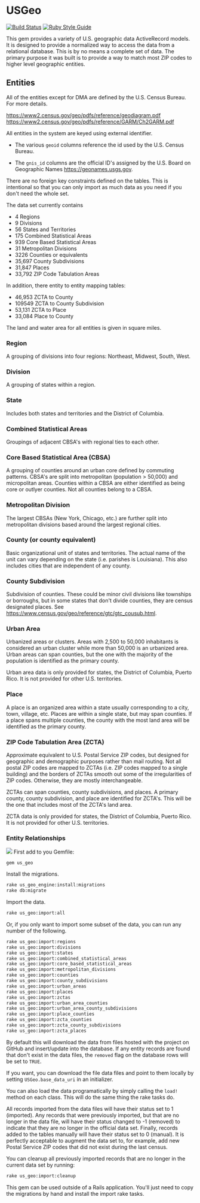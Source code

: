 # USGeo

[![Build Status](https://travis-ci.com/bdurand/us_geo.svg?branch=master)](https://travis-ci.com/bdurand/us_geo)
[![Ruby Style Guide](https://img.shields.io/badge/code_style-standard-brightgreen.svg)](https://github.com/testdouble/standard)

This gem provides a variety of U.S. geographic data ActiveRecord models. It is designed to provide a normalized way to access the data from a relational database. This is by no means a complete set of data. The primary purpose it was built is to provide a way to match most ZIP codes to higher level geographic entities.

## Entities

All of the entities except for DMA are defined by the U.S. Census Bureau. For more details.

https://www2.census.gov/geo/pdfs/reference/geodiagram.pdf
https://www2.census.gov/geo/pdfs/reference/GARM/Ch2GARM.pdf

All entities in the system are keyed using external identifier.

* The various `geoid` columns reference the id used by the U.S. Census Bureau.

* The `gnis_id` columns are the official ID's assigned by the U.S. Board on Geographic Names https://geonames.usgs.gov.


There are no foreign key constraints defined on the tables. This is intentional so that you can only import as much data as you need if you don't need the whole set.

The data set currently contains

* 4 Regions
* 9 Divisions
* 56 States and Territories
* 175 Combined Statistical Areas
* 939 Core Based Statistical Areas
* 31 Metropolitan Divisions
* 3226 Counties or equivalents
* 35,697 County Subdivisions
* 31,847 Places
* 33,792 ZIP Code Tabulation Areas

In addition, there entity to entity mapping tables:

* 46,953 ZCTA to County
* 109549 ZCTA to County Subdivision
* 53,131 ZCTA to Place
* 33,084 Place to County

The land and water area for all entities is given in square miles.

### Region

A grouping of divisions into four regions: Northeast, Midwest, South, West.

### Division

A grouping of states within a region.

### State

Includes both states and territories and the District of Columbia.

### Combined Statistical Areas

Groupings of adjacent CBSA's with regional ties to each other.

### Core Based Statistical Area (CBSA)

A grouping of counties around an urban core defined by commuting patterns. CBSA's are split into metropolitan (population > 50,000) and micropolitan areas. Counties within a CBSA are either identified as being core or outlyer counties. Not all counties belong to a CBSA.

### Metropolitan Division

The largest CBSAs (New York, Chicago, etc.) are further split into metropolitan divisions based around the largest regional cities.

### County (or county equivalent)

Basic organizational unit of states and territories. The actual name of the unit can vary depending on the state (i.e. parishes is Louisiana). This also includes cities that are independent of any county.

### County Subdivision

Subdivision of counties. These could be minor civil divisions like townships or borroughs, but in some states that don't divide counties, they are census designated places. See https://www.census.gov/geo/reference/gtc/gtc_cousub.html.

### Urban Area

Urbanized areas or clusters. Areas with 2,500 to 50,000 inhabitants is considered an urban cluster while more than 50,000 is an urbanized area. Urban areas can span counties, but the one with the majority of the population is identified as the primary county.

Urban area data is only provided for states, the District of Columbia, Puerto Rico. It is not provided for other U.S. territories.

### Place

A place is an organized area within a state usually corresponding to a city, town, village, etc. Places are within a single state, but may span counties. If a place spans multiple counties, the county with the most land area will be identified as the primary county.

### ZIP Code Tabulation Area (ZCTA)

Approximate equivalent to U.S. Postal Service ZIP codes, but designed for geographic and demographic purposes rather than mail routing. Not all postal ZIP codes are mapped to ZCTAs (i.e. ZIP codes mapped to a single building) and the borders of ZCTAs smooth out some of the irregularities of ZIP codes. Otherwise, they are mostly interchangeable.

ZCTAs can span counties, county subdivisions, and places. A primary county, county subdivision, and place are identified for ZCTA's. This will be the one that includes most of the ZCTA's land area.

ZCTA data is only provided for states, the District of Columbia, Puerto Rico. It is not provided for other U.S. territories.

### Entity Relationships

[![](https://mermaid.ink/img/pako:eNqFVEFuwjAQ_IrlM_kAQpVa0iNS1YhLlcvGXqglx0a2U4lS_t7EDlESlpALZmZ2s5qd-MKFlcjXXGjwPldwdFCXhrVPRNgnHpU1pRljufpR_g4tAgRkU2xrGxPOFFY0lSTbfIkAU-RDg8B5D4dv4FF2L1U-KAH61SHMVXWlzBPRDoOzJ6tVAEOwSiyxo1ralL2rqMIIq1-UD6itbnxAd2M6T9gmy14GQyl0YulU0FvYgfHIxr0SnhYdiXzS5fYvUnHJCU_7ng-VzuzBVEkzt5xt_rJsYaexZraIpzW3ccgI9PMtvfARS1hHxYAwZqHfUpCGCKVVpu-DIEY7njHjMUiK2NEkocnsUZYHRR_UOwFf8RpdDUq2d8ulKyh5-MYaS75ujxIP0OhQ8tJcW2lzkm2W3qUK1vH1AbTHFYcm2OJsxAAkVX9HDSjGql1_i3U_13-31qQd?type=png)](https://mermaid.live/edit#pako:eNqFVEFuwjAQ_IrlM_kAQpVa0iNS1YhLlcvGXqglx0a2U4lS_t7EDlESlpALZmZ2s5qd-MKFlcjXXGjwPldwdFCXhrVPRNgnHpU1pRljufpR_g4tAgRkU2xrGxPOFFY0lSTbfIkAU-RDg8B5D4dv4FF2L1U-KAH61SHMVXWlzBPRDoOzJ6tVAEOwSiyxo1ralL2rqMIIq1-UD6itbnxAd2M6T9gmy14GQyl0YulU0FvYgfHIxr0SnhYdiXzS5fYvUnHJCU_7ng-VzuzBVEkzt5xt_rJsYaexZraIpzW3ccgI9PMtvfARS1hHxYAwZqHfUpCGCKVVpu-DIEY7njHjMUiK2NEkocnsUZYHRR_UOwFf8RpdDUq2d8ulKyh5-MYaS75ujxIP0OhQ8tJcW2lzkm2W3qUK1vH1AbTHFYcm2OJsxAAkVX9HDSjGql1_i3U_13-31qQd)
First add to you Gemfile:

`gem us_geo`

Install the migrations.

```bash
rake us_geo_engine:install:migrations
rake db:migrate
```

Import the data.

```bash
rake us_geo:import:all
```

Or, if you only want to import some subset of the data, you can run any number of the following.

```bash
rake us_geo:import:regions
rake us_geo:import:divisions
rake us_geo:import:states
rake us_geo:import:combined_statistical_areas
rake us_geo:import:core_based_statistical_areas
rake us_geo:import:metropolitan_divisions
rake us_geo:import:counties
rake us_geo:import:county_subdivisions
rake us_geo:import:urban_areas
rake us_geo:import:places
rake us_geo:import:zctas
rake us_geo:import:urban_area_counties
rake us_geo:import:urban_area_county_subdivisions
rake us_geo:import:place_counties
rake us_geo:import:zcta_counties
rake us_geo:import:zcta_county_subdivisions
rake us_geo:import:zcta_places
```

By default this will download the data from files hosted with the project on GitHub and insert/update into the database. If any entity records are found that don't exist in the data files, the `removed` flag on the database rows will be set to `TRUE`.

If you want, you can download the file data files and point to them locally by setting `USGeo.base_data_uri` in an initializer.

You can also load the data programatically by simply calling the `load!` method on each class. This will do the same thing the rake tasks do.

All records imported from the data files will have their status set to 1 (imported). Any records that were previously imported, but that are no longer in the data file, will have their status changed to -1 (removed) to indicate that they are no longer in the official data set. Finally, records added to the tables manually will have their status set to 0 (manual). It is perfectly acceptable to augment the data set to, for example, add new Postal Service ZIP codes that did not exist during the last census.

You can cleanup all previously imported records that are no longer in the current data set by running:

```bash
rake us_geo:import:cleanup
```

This gem can be used outside of a Rails application. You'll just need to copy the migrations by hand and install the import rake tasks.
